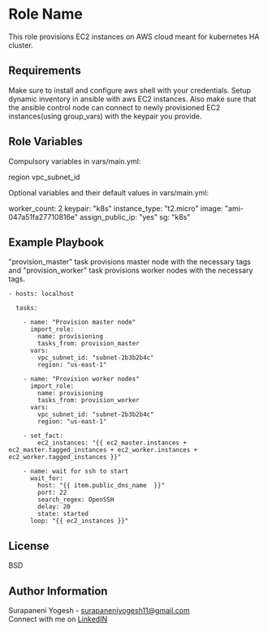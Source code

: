 Role Name
=========

This role provisions EC2 instances on AWS cloud meant for kubernetes HA cluster.

Requirements
------------

Make sure to install and configure aws shell with your credentials. Setup dynamic inventory in ansible with aws EC2 instances. Also make sure that the ansible control node can connect to newly provisioned EC2 instances(using group_vars) with the keypair you provide.

Role Variables
--------------

Compulsory variables in vars/main.yml:

region
vpc_subnet_id

Optional variables and their default values in vars/main.yml:

worker_count: 2
keypair: "k8s"
instance_type: "t2.micro"
image: "ami-047a51fa27710816e"
assign_public_ip: "yes"
sg: "k8s"

Example Playbook
----------------

"provision_master" task provisions master node with the necessary tags and "provision_worker" task provisions worker nodes with the necessary tags.

    - hosts: localhost
          
      tasks:

        - name: "Provision master node"
          import_role:
            name: provisioning
            tasks_from: provision_master
          vars:
            vpc_subnet_id: "subnet-2b3b2b4c"
            region: "us-east-1"
        
        - name: "Provision worker nodes"
          import_role:
            name: provisioning
            tasks_from: provision_worker
          vars:
            vpc_subnet_id: "subnet-2b3b2b4c"
            region: "us-east-1"

        - set_fact:
            ec2_instances: "{{ ec2_master.instances + ec2_master.tagged_instances + ec2_worker.instances + ec2_worker.tagged_instances }}"

        - name: wait for ssh to start
          wait_for:
            host: "{{ item.public_dns_name  }}"
            port: 22
            search_regex: OpenSSH
            delay: 20
            state: started
          loop: "{{ ec2_instances }}"

      
License
-------

BSD

Author Information
------------------

Surapaneni Yogesh - surapaneniyogesh11@gmail.com  
Connect with me on [LinkedIN](https://www.linkedin.com/in/surapaneni-yogesh-ba7303189/)